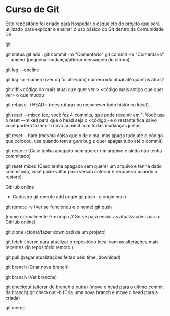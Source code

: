 # Curso de Git
Este repositório foi criado para hospedar o esqueleto do projeto que será utilizado para explicar e ensinar o uso básico do Git dentro da Comunidade DS



git

git status
git add . 
git commit -m "Comentario"
git commit -m "Comentario" -- amend (pequena mudança/alterar mensagem do ultimo)


git log --oneline

git log -p -numero (ver oq foi alterado) numero=do atual até quantos atras?

git diff <código do mais atual que quer ver > <código mais antigo que quer ver> o que mudou


git rebase -i HEAD~<n> (reestruturar ou reescrever todo histórico local)

git reset --mixed <codigo> (ex, você fez 4 commits, que pode resumir em 1. Você usa o reset --mixed para que o head seja o <código> e o restante fica salvo você poderá fazer um novo commit com todas mudanças juntas


git reset --hard <codigo> (mesma coisa que o de cima, mas apaga tudo até o código que colocou, usa quando tem algum bug e quer apagar tudo até x commit)

git restore <file> (Caso tenha apagado sem querer um arquivo e ainda não tenha commitado)

git reset mixed <codigo> (Caso tenha apagado sem querer um arquivo e tenha dado commitado, você pode voltar para versão anterior e recuperar usando o restore)




GitHub online
 - Cadastro
git remote add origin <link>
git push -u origin main


git remote -v (Ver se funcionou e o nome)
git push <nome> <main> (nome normalmente é = origin // Serve para enviar as atualizações para o GitHub online)


git clone <link> (clonar/fazer download de um projeto)

git fetch ( serve para atualizar o repositório local com as alterações mais recentes do repositório remoto )

git pull (pegar atualizações feitas pelo time, download)


git branch <nome> (Criar nova branch)

git branch (Ver branchs)

git checkout <nome da branch> (alterar de branch a outra) (move o head para o ultimo commit da branch)
git checkout -b <nome da branch> (Cria uma nova branch e move o head para a criada)


git merge <branch>
